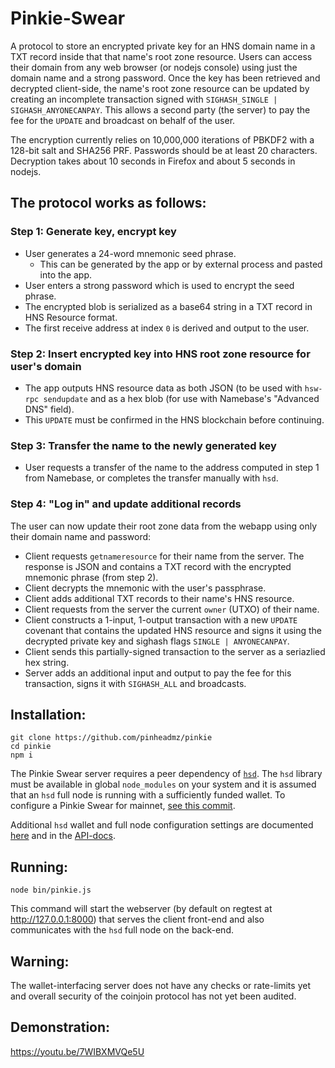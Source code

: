 # Pinkie-Swear

A protocol to store an encrypted private key for an HNS domain name in a TXT record
inside that that name's root zone resource. Users can access their domain
from any web browser (or nodejs console) using just the domain name and a strong
password. Once the key has been retrieved and decrypted client-side, the name's
root zone resource can be updated by creating an incomplete transaction
signed with `SIGHASH_SINGLE | SIGHASH_ANYONECANPAY`. This allows a second party
(the server) to pay the fee for the `UPDATE` and broadcast on behalf of the user.

The encryption currently relies on 10,000,000 iterations of PBKDF2 with a 128-bit
salt and SHA256 PRF. Passwords should be at least 20 characters. Decryption takes
about 10 seconds in Firefox and about 5 seconds in nodejs.

## The protocol works as follows:

### Step 1: Generate key, encrypt key

- User generates a 24-word mnemonic seed phrase.
  - This can be generated by the app or by external process and pasted into the app.
- User enters a strong password which is used to encrypt the seed phrase.
- The encrypted blob is serialized as a base64 string in a  TXT record in HNS Resource format.
- The first receive address at index `0` is derived and output to the user.

### Step 2: Insert encrypted key into HNS root zone resource for user's domain

- The app outputs HNS resource data as both JSON (to be used with `hsw-rpc sendupdate`
and as a hex blob (for use with Namebase's "Advanced DNS" field).
- This `UPDATE` must be confirmed in the HNS blockchain before continuing.

### Step 3: Transfer the name to the newly generated key

- User requests a transfer of the name to the address computed in step 1 from Namebase,
or completes the transfer manually with `hsd`.

### Step 4: "Log in" and update additional records

The user can now update their root zone data from the webapp using only their domain name and password:

- Client requests `getnameresource` for their name from the server.
The response is JSON and contains a TXT record with the encrypted mnemonic phrase (from step 2).
- Client decrypts the mnemonic with the user's passphrase.
- Client adds additional TXT records to their name's HNS resource.
- Client requests from the server the current `owner` (UTXO) of their name.
- Client constructs a 1-input, 1-output transaction with a new `UPDATE` covenant
that contains the updated HNS resource and signs it using the decrypted private key
and sighash flags `SINGLE | ANYONECANPAY`.
- Client sends this partially-signed transaction to the server as a seriazlied hex string.
- Server adds an additional input and output to pay the fee for this transaction, signs it with `SIGHASH_ALL` and broadcasts.

## Installation:

```
git clone https://github.com/pinheadmz/pinkie
cd pinkie
npm i
```

The Pinkie Swear server requires a peer dependency of
[`hsd`](https://github.com/handshake-org/hsd). The `hsd` library must be
available in global `node_modules` on your system and it is assumed that an
`hsd` full node is running with a sufficiently funded wallet. To configure a
Pinkie Swear for mainnet,
[see this commit](https://github.com/pinheadmz/pinkie/commit/6efdbdcc3a68bf5c845df19062c2129b348c6271).

Additional `hsd` wallet and full node configuration settings are documented
[here](https://hsd-dev.org/guides/config.html) and in the
[API-docs](https://hsd-dev.org/api-docs/).

## Running:

```
node bin/pinkie.js
```

This command will start the webserver (by default on regtest at http://127.0.0.1:8000)
that serves the client front-end and also communicates with the `hsd` full node
on the back-end.

## Warning:

The wallet-interfacing server does not have any checks or rate-limits yet and
overall security of the coinjoin protocol has not yet been audited.

## Demonstration:

https://youtu.be/7WIBXMVQe5U
